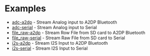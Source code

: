 
# Examples

- [adc-a2dp](adc-a2dp) - Stream Analog input to A2DP Bluetooth 
- [adc-serial](adc-serial) - Stream Analog input to Serial
- [file_raw-a2dp](file_raw-a2dp) - Stream Row File from SD card to A2DP Bluetooth
- [file_raw-serial](file_raw-serial) - Stream Raw File from SD card to Serial
- [i2s-a2dp](i2s-a2dp) - Stream I2S Input to A2DP Bluetooth
- [i2s-serial](i2s-serial) - Stream I2S Input to Serial